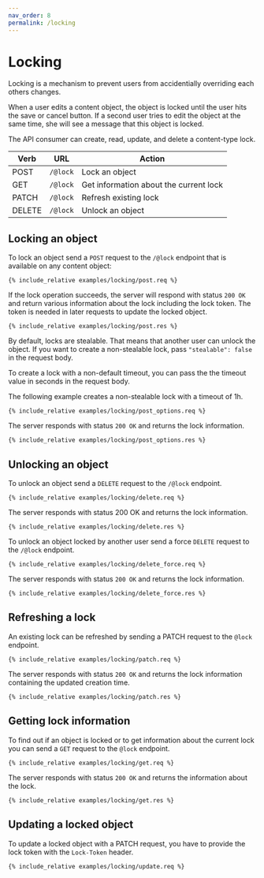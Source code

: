 ```yaml
---
nav_order: 8
permalink: /locking
---
```


# Locking

Locking is a mechanism to prevent users from accidentially overriding each others changes.

When a user edits a content object, the object is locked until the user hits the save or cancel button. If a second user tries to edit the object at the same time, she will see a message that this object is locked.

The API consumer can create, read, update, and delete a content-type lock.

| Verb   | URL      | Action                                 |
| ------ | -------- | -------------------------------------- |
| POST   | `/@lock` | Lock an object                         |
| GET    | `/@lock` | Get information about the current lock |
| PATCH  | `/@lock` | Refresh existing lock                  |
| DELETE | `/@lock` | Unlock an object                       |

## Locking an object

To lock an object send a `POST` request to the `/@lock` endpoint that is available on any content object:

```
{% include_relative examples/locking/post.req %}
```

If the lock operation succeeds, the server will respond with status `200 OK` and return various information about the lock including the lock token. The token is needed in later requests to update the locked object.

```
{% include_relative examples/locking/post.res %}
```

By default, locks are stealable. That means that another user can unlock the object. If you want to create a non-stealable lock, pass `"stealable": false` in the request body.

To create a lock with a non-default timeout, you can pass the the timeout value in seconds in the request body.

The following example creates a non-stealable lock with a timeout of 1h.

```
{% include_relative examples/locking/post_options.req %}
```

The server responds with status `200 OK` and returns the lock information.

```
{% include_relative examples/locking/post_options.res %}
```

## Unlocking an object

To unlock an object send a `DELETE` request to the `/@lock` endpoint.

```
{% include_relative examples/locking/delete.req %}
```

The server responds with status 200 OK and returns the lock information.

```
{% include_relative examples/locking/delete.res %}
```

To unlock an object locked by another user send a force `DELETE` request to the `/@lock` endpoint.

```
{% include_relative examples/locking/delete_force.req %}
```

The server responds with status `200 OK` and returns the lock information.

```
{% include_relative examples/locking/delete_force.res %}
```

## Refreshing a lock

An existing lock can be refreshed by sending a PATCH request to the `@lock` endpoint.

```
{% include_relative examples/locking/patch.req %}
```

The server responds with status `200 OK` and returns the lock information containing the updated creation time.

```
{% include_relative examples/locking/patch.res %}
```

## Getting lock information

To find out if an object is locked or to get information about the current lock you can send a `GET` request to the `@lock` endpoint.

```
{% include_relative examples/locking/get.req %}
```

The server responds with status `200 OK` and returns the information about the lock.

```
{% include_relative examples/locking/get.res %}
```

## Updating a locked object

To update a locked object with a PATCH request, you have to provide the lock token with the `Lock-Token` header.

```
{% include_relative examples/locking/update.req %}
```
